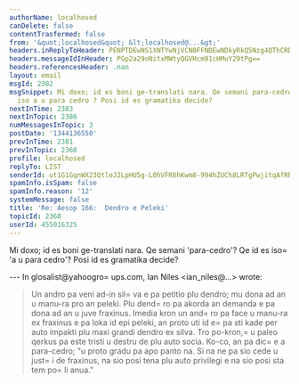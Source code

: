 ```yaml
---
authorName: localhosed
canDelete: false
contentTrasformed: false
from: '&quot;localhosed&quot; &lt;localhosed@...&gt;'
headers.inReplyToHeader: PENPTDEwNS1XNTYwNjVCN0FFNDEwNDkyRkQ5Nzg4QThCRDEwQHBoeC5nYmw+
headers.messageIdInHeader: PGp2a29oNitxMWtyQGVHcm91cHMuY29tPg==
headers.referencesHeader: .nan
layout: email
msgId: 2382
msgSnippet: Mi doxo; id es boni ge-translati nara. Qe semani para-cedro ? Qe id es
  iso a u para cedro ? Posi id es gramatika decide?
nextInTime: 2383
nextInTopic: 2386
numMessagesInTopic: 3
postDate: '1344136550'
prevInTime: 2381
prevInTopic: 2360
profile: localhosed
replyTo: LIST
senderId: ut1G1GqnWX23QtleJ2LpHU5g-L0hVFR6hKwm8-994hZUCh8LRTgPwjitqAfRRb3_Pb7ZQyBqP5n27ih5Uq50YRGCVPqppT1WgzY
spamInfo.isSpam: false
spamInfo.reason: '12'
systemMessage: false
title: 'Re: Aesop 166:  Dendro e Peleki'
topicId: 2360
userId: 455016325
---
```


Mi doxo; id es boni ge-translati nara.
Qe semani 'para-cedro'?
Qe id es iso=
 'a u para cedro'? 
Posi id es gramatika decide?

--- In glosalist@yahoogro=
ups.com, Ian Niles <ian_niles@...> wrote:
>
> 
> Un andro pa veni ad-in sil=
va e pa petitio plu dendro; mu dona ad an u manu-ra pro an peleki. Plu dend=
ro pa akorda an demanda e pa dona ad an u juve fraxinus. Imedia kron un and=
ro pa face u manu-ra ex fraxinus e pa loka id epi peleki, an proto uti id e=
 pa sti kade per auto impakti plu maxi grandi dendro ex silva. Tro po-kron,=
 u paleo qerkus pa este tristi u destru de plu auto socia. Ko-co, an pa dic=
e a para-cedro; "u proto gradu pa apo panto na. Si na ne pa sio cede u just=
i de fraxinus, na sio posi tena plu auto privilegi e na sio posi sta tem po=
li anua."
>



